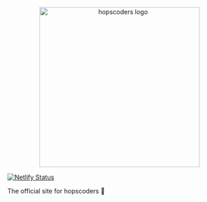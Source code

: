 <p align="center"><a href="https://hopscoders.com" target="_blank" rel="noopener noreferrer"><img width="360" src="https://repository-images.githubusercontent.com/409619273/ae3d1bab-d926-4646-a559-b2f05eb5fa67" alt="hopscoders logo"></a></p>

<p align="center">

[![Netlify Status](https://api.netlify.com/api/v1/badges/c232b9bc-7cb7-4df7-9e95-6ea3e523d5a2/deploy-status)](https://app.netlify.com/sites/inspiring-babbage-a76e83/deploys)
</p>

The official site for hopscoders 🍻
